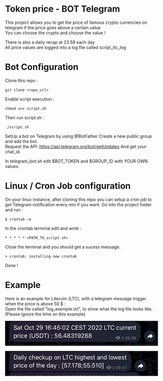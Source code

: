 # Token price - BOT Telegram
This project allows you to get the price of famous crypto currencies on telegram if the price goes above a certain value  
You can choose the crypto and choose the value !

There is also a daily recap at 23:59 each day  
All price values are logged into a log file called script_ltc_log

# Bot Configuration 
Clone this repo :
```
git clone <repo_url>
```

Enable script execution :
```
chmod u+x script.sh
```

Then run script.sh : 
```
./script.sh
```

SetUp a bot on Telegram by using @BotFather
Create a new public group and add the bot.  
Request the API :[https://api.telegram.org/bot<YourBOTToken>/getUpdates](https://api.telegram.org/bot<YourBOTToken>/getUpdates)
And get your chat_id.
  
In telegram_bot.sh edit $BOT_TOKEN and $GROUP_ID with YOUR OWN values.

# Linux / Cron Job configuration

On your linux instance, after cloning this repo you can setup a cron job to get Telegram notification every min if you want.
Go into the project folder and run :
```
$ crontab –e
```
In the crontab terminal edit and write :
```
* * * * * <PATH_TO_script.sh>
```
Close the terminal and you should get a sucess message.
```
> crontab: installing new crontab
```
Done !

# Example

Here is an example for Litecoin (LTC), with a telegram message trigger when the price is above 50 $ :  
Open the file called "log_exemple.txt", to show what the log file looks like.  
(Please ignore the time on this example)

![Exemple of a message when the price is above a value](exemple\crypto_price_bot_image1.png)

![Exemple of a daily recap](exemple\crypto_price_bot_image2.png)

